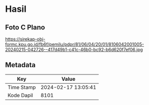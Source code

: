 # Hasil

## Foto C Plano

https://sirekap-obj-formc.kpu.go.id/fb6f/pemilu/pdpr/81/06/04/20/01/8106042001005-20240215-042726--417d49b1-c41c-46b0-bc92-b6d620f7ef06.jpg


## Metadata

| Key        | Value               |
| ---------- | ------------------- |
| Time Stamp | 2024-02-17 13:05:41 |
| Kode Dapil | 8101                |



